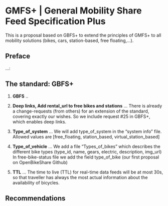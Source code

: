 # GMFS+ | General Mobility Share Feed Specification Plus
This is a proposal based on GBFS+ to extend the principles of GMFS+ to all mobility solutions (bikes, cars, station-based, free floating,...).

## Preface
...:

## The standard: GBFS+ 

1. __GBFS__ 
..

2. __Deep links, Add rental_url to free bikes and stations__
... There is already a change-requests (from others) for an extension of the standard, covering exactly our wishes. So we include request #25 in GBFS+, which enables deep links.

3. __Type_of_system__
... We will add type_of_system in the “system info” file. Allowed values are [free_floating, station_based, virtual_station_based]

4. __Type_of_vehicle__
... We add a file “Types_of_bikes” which describes the different bike types (type_id, name, gears, electric, description, img_url)
In free-bike-status file we add the field type_of_bike
(our first proposal on OpenBikeShare Github)  

5. __TTL__
... The time to live (TTL) for real-time data feeds will be at most 30s, so that traveller has always the most actual information about the availability of bicycles.

## Recommendations

 
